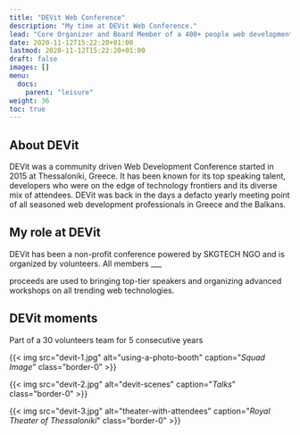 ```yaml
---
title: "DEVit Web Conference"
description: "My time at DEVit Web Conference."
lead: "Core Organizer and Board Member of a 400+ people web development conference."
date: 2020-11-12T15:22:20+01:00
lastmod: 2020-11-12T15:22:20+01:00
draft: false
images: []
menu:
  docs:
    parent: "leisure"
weight: 36
toc: true
---
```


## About DEVit

DEVit was a community driven Web Development Conference started in 2015 at Thessaloniki, Greece. It has been known for its top speaking talent, developers who were on the edge of technology frontiers and its diverse mix of attendees. DEVit was back in the days a defacto yearly meeting point of all seasoned web development professionals in Greece and the Balkans.

## My role at DEVit

DEVit has been a non-profit conference powered by SKGTECH NGO and is organized by volunteers. All members ___

proceeds are used to bringing top-tier speakers and organizing advanced workshops on all trending web technologies.

## DEVit moments

Part of a 30 volunteers team for 5 consecutive years

{{< img src="devit-1.jpg" alt="using-a-photo-booth" caption="<em>Squad Image</em>" class="border-0" >}}

{{< img src="devit-2.jpg" alt="devit-scenes" caption="<em>Talks</em>" class="border-0" >}}

{{< img src="devit-3.jpg" alt="theater-with-attendees" caption="<em>Royal Theater of Thessaloniki</em>" class="border-0" >}}
